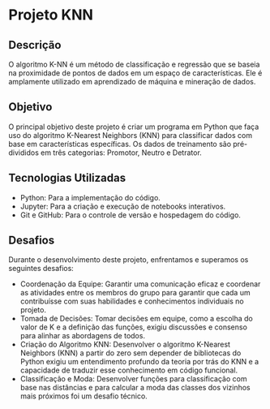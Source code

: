 # Projeto KNN

## Descrição
O algoritmo K-NN é um método de classificação e regressão que se baseia na proximidade de pontos de dados em um espaço de características. Ele é amplamente utilizado em aprendizado de máquina e mineração de dados.

## Objetivo
O principal objetivo deste projeto é criar um programa em Python que faça uso do algoritmo K-Nearest Neighbors (KNN) para classificar dados com base em características específicas. Os dados de treinamento são pré-divididos em três categorias: Promotor, Neutro e Detrator.

## Tecnologias Utilizadas
- Python: Para a implementação do código.
- Jupyter: Para a criação e execução de notebooks interativos.
- Git e GitHub: Para o controle de versão e hospedagem do código.

## Desafios

Durante o desenvolvimento deste projeto, enfrentamos e superamos os seguintes desafios:

- Coordenação da Equipe: Garantir uma comunicação eficaz e coordenar as atividades entre os membros do grupo para garantir que cada um contribuísse com suas habilidades e conhecimentos individuais no projeto.
- Tomada de Decisões: Tomar decisões em equipe, como a escolha do valor de K e a definição das funções, exigiu discussões e consenso para alinhar as abordagens de todos.
- Criação do Algoritmo KNN: Desenvolver o algoritmo K-Nearest Neighbors (KNN) a partir do zero sem depender de bibliotecas do Python exigiu um entendimento profundo da teoria por trás do KNN e a capacidade de traduzir esse conhecimento em código funcional.
- Classificação e Moda: Desenvolver funções para classificação com base nas distâncias e para calcular a moda das classes dos vizinhos mais próximos foi um desafio técnico.
